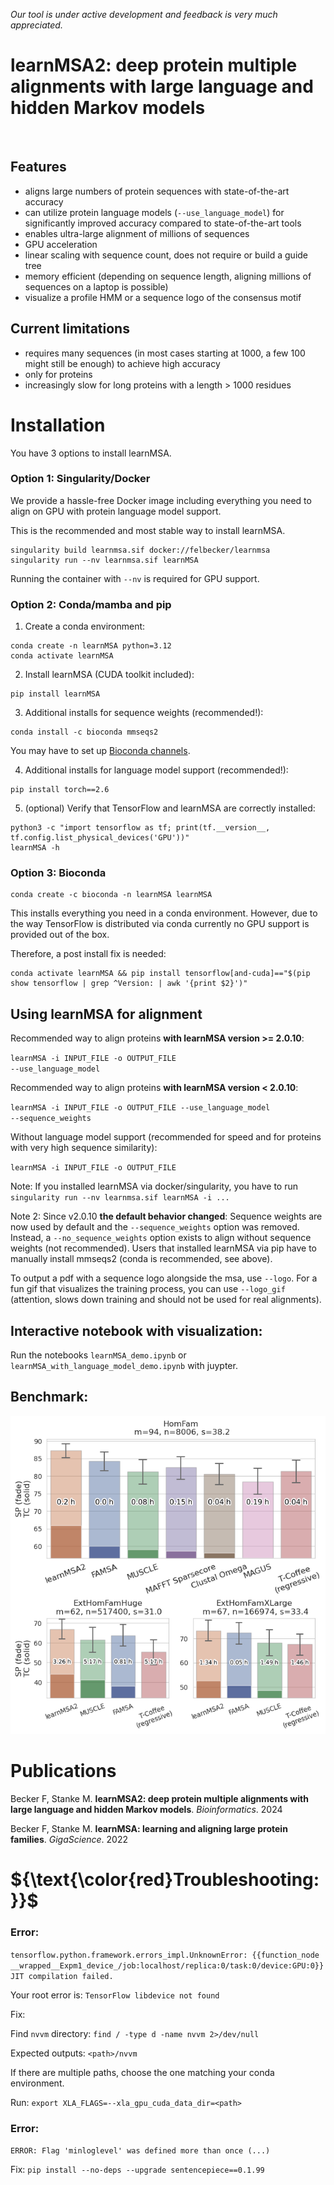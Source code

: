 *Our tool is under active development and feedback is very much appreciated.*

# learnMSA2: deep protein multiple alignments with large language and hidden Markov models

<img src="https://github.com/Gaius-Augustus/learnMSA/blob/main/logo/training_loop.gif" alt="" loop=infinite>

## Features

- aligns large numbers of protein sequences with state-of-the-art accuracy
- can utilize protein language models (`--use_language_model`) for significantly improved accuracy compared to state-of-the-art tools
- enables ultra-large alignment of millions of sequences 
- GPU acceleration
- linear scaling with sequence count, does not require or build a guide tree
- memory efficient (depending on sequence length, aligning millions of sequences on a laptop is possible)
- visualize a profile HMM or a sequence logo of the consensus motif

## Current limitations

- requires many sequences (in most cases starting at 1000, a few 100 might still be enough) to achieve high accuracy
- only for proteins
- increasingly slow for long proteins with a length > 1000 residues

# Installation

You have 3 options to install learnMSA. 

### Option 1: Singularity/Docker

We provide a hassle-free Docker image including everything you need to align on GPU with protein language model support.

This is the recommended and most stable way to install learnMSA.

```
singularity build learnmsa.sif docker://felbecker/learnmsa
singularity run --nv learnmsa.sif learnMSA
```

Running the container with `--nv` is required for GPU support.

### Option 2: Conda/mamba and pip

1. Create a conda environment:

```
conda create -n learnMSA python=3.12
conda activate learnMSA
```

2. Install learnMSA (CUDA toolkit included):

```
pip install learnMSA
```

3. Additional installs for sequence weights (recommended!):
   
```
conda install -c bioconda mmseqs2
```

You may have to set up [Bioconda channels](https://bioconda.github.io/).

4. Additional installs for language model support (recommended!):
   
```
pip install torch==2.6
```

5. (optional) Verify that TensorFlow and learnMSA are correctly installed:

```
python3 -c "import tensorflow as tf; print(tf.__version__, tf.config.list_physical_devices('GPU'))"
learnMSA -h
```

### Option 3: Bioconda 


```
conda create -c bioconda -n learnMSA learnMSA
```

This installs everything you need in a conda environment. 
However, due to the way TensorFlow is distributed via conda currently no GPU support is provided out of the box.

Therefore, a post install fix is needed:

```
conda activate learnMSA && pip install tensorflow[and-cuda]=="$(pip show tensorflow | grep ^Version: | awk '{print $2}')"
```





## Using learnMSA for alignment

Recommended way to align proteins **with learnMSA version >= 2.0.10**:

<code>learnMSA -i INPUT_FILE -o OUTPUT_FILE --use_language_model</code>


Recommended way to align proteins **with learnMSA version < 2.0.10**:

<code>learnMSA -i INPUT_FILE -o OUTPUT_FILE --use_language_model --sequence_weights</code>

Without language model support (recommended for speed and for proteins with very high sequence similarity):

<code>learnMSA -i INPUT_FILE -o OUTPUT_FILE</code>

Note: If you installed learnMSA via docker/singularity, you have to run `singularity run --nv learnmsa.sif learnMSA -i ...`

Note 2: Since v2.0.10 **the default behavior changed**: Sequence weights are now used by default and the `--sequence_weights` option was removed. Instead, a `--no_sequence_weights` option exists to align without sequence weights (not recommended). Users that installed learnMSA via pip have to manually install mmseqs2 (conda is recommended, see above).

To output a pdf with a sequence logo alongside the msa, use `--logo`. For a fun gif that visualizes the training process, you can use `--logo_gif` (attention, slows down training and should not be used for real alignments).
  
## Interactive notebook with visualization:

Run the notebooks <code>learnMSA_demo.ipynb</code> or <code>learnMSA_with_language_model_demo.ipynb</code> with juypter.
  
## Benchmark:

![alt text](https://github.com/felbecker/snakeMSA/blob/main/plots/barplots.png?raw=true)

# Publications

Becker F, Stanke M. **learnMSA2: deep protein multiple alignments with large language and hidden Markov models**. *Bioinformatics*. 2024

Becker F, Stanke M. **learnMSA: learning and aligning large protein families**. *GigaScience*. 2022


# ${\text{\color{red}Troubleshooting:}}$

### Error:
`tensorflow.python.framework.errors_impl.UnknownError: {{function_node __wrapped__Expm1_device_/job:localhost/replica:0/task:0/device:GPU:0}} JIT compilation failed.`

Your root error is:
`TensorFlow libdevice not found`

Fix:

Find `nvvm` directory:
`find / -type d -name nvvm 2>/dev/null`

Expected outputs:
`<path>/nvvm`

If there are multiple paths, choose the one matching your conda environment.

Run:
`export XLA_FLAGS=--xla_gpu_cuda_data_dir=<path>`


### Error:
`ERROR: Flag 'minloglevel' was defined more than once (...)`

Fix:
`pip install --no-deps --upgrade sentencepiece==0.1.99`
